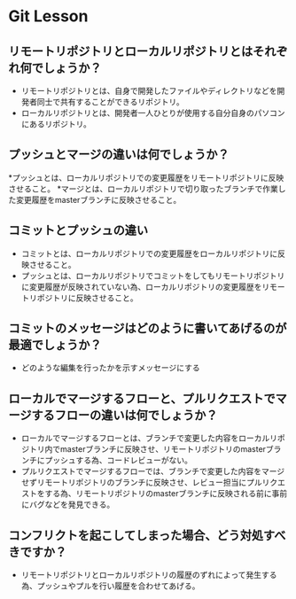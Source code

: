 # Git Lesson

## リモートリポジトリとローカルリポジトリとはそれぞれ何でしょうか？
* リモートリポジトリとは、自身で開発したファイルやディレクトリなどを開発者同士で共有することができるリポジトリ。
* ローカルリポジトリとは、開発者一人ひとりが使用する自分自身のパソコンにあるリポジトリ。

## プッシュとマージの違いは何でしょうか？
*プッシュとは、ローカルリポジトリでの変更履歴をリモートリポジトリに反映させること。
*マージとは、ローカルリポジトリで切り取ったブランチで作業した変更履歴をmasterブランチに反映させること。


## コミットとプッシュの違い
* コミットとは、ローカルリポジトリでの変更履歴をローカルリポジトリに反映させること。
* プッシュとは、ローカルリポジトリでコミットをしてもリモートリポジトリに変更履歴が反映されていない為、ローカルリポジトリの変更履歴をリモートリポジトリに反映させること。


## コミットのメッセージはどのように書いてあげるのが最適でしょうか？
* どのような編集を行ったかを示すメッセージにする


## ローカルでマージするフローと、プルリクエストでマージするフローの違いは何でしょうか？
* ローカルでマージするフローとは、ブランチで変更した内容をローカルリポジトリ内でmasterブランチに反映させ、リモートリポジトリのmasterブランチにプッシュする為、コードレビューがない。
* プルリクエストでマージするフローでは、ブランチで変更した内容をマージせずリモートリポジトリのブランチに反映させ、レビュー担当にプルリクエストをする為、リモートリポジトリのmasterブランチに反映される前に事前にバグなどを発見できる。


## コンフリクトを起こしてしまった場合、どう対処すべきですか？
* リモートリポジトリとローカルリポジトリの履歴のずれによって発生する為、プッシュやプルを行い履歴を合わせてあげる。
